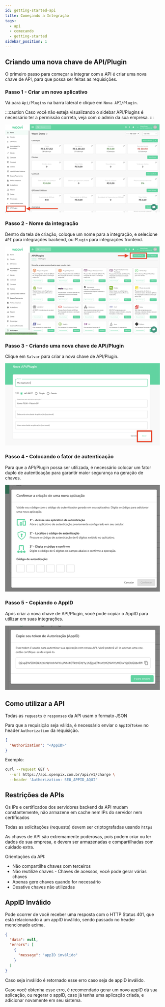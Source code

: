 ```yaml
---
id: getting-started-api
title: Começando a Integração
tags:
  - api
  - comecando
  - getting-started
sidebar_position: 1
---
```


## Criando uma nova chave de API/Plugin

O primeiro passo para começar a integrar com a API é criar uma nova chave de API, para que possa ser feitas as requisições.

### Passo 1 - Criar um novo aplicativo

Vá para `Api/Plugins` na barra lateral e clique em `Nova API/Plugin`.

:::caution
Caso você não esteja visualizando o sidebar API/Plugins é necessário ter a permissão correta, veja com o admin da sua empresa.
:::

![appid-1](./__assets__/api-plugins.png)

### Passo 2 - Nome da integração

Dentro da tela de criação, coloque um nome para a integração, e selecione `API` para integrações backend, ou `Plugin` para integrações frontend.

![appid-2](./__assets__/new-api-plugin.png)

### Passo 3 - Criando uma nova chave de API/Plugin

Clique em `Salvar` para criar a nova chave de API/Plugin.

![appid-3](./__assets__/save-new-api.png)

### Passo 4 - Colocando o fator de autenticação

Para que a API/Plugin possa ser utilizada, é necessário colocar um fator duplo de autenticação para garantir maior segurança na geração de chaves.

![appid-4](./__assets__/token-new-api.png)

### Passo 5 - Copiando o AppID

Após criar a nova chave de API/Plugin, você pode copiar o AppID para utilizar em suas integrações.

![appid-5](./__assets__/copy-appid-new-api.png)

## Como utilizar a API

Todas as `requests` e `responses` da API usam o formato JSON

Para que a requisição seja válida, é necessário enviar o `AppID`/`Token` no header `Authorization` da requisição.

```json
{
  "Authorization": "<AppID>"
}
```

Exemplo:

```bash
curl --request GET \
  --url https://api.openpix.com.br/api/v1/charge \
  --header 'Authorization: SEU_APPID_AQUI'
```

## Restrições de APIs

Os IPs e certificados dos servidores backend da API mudam constantemente, não armazene em cache nem IPs do servidor nem certificados

Todas as solicitações (requests) devem ser criptografadas usando `https`

As chaves de API são extremamente poderosas, pois podem criar ou ler dados de sua empresa, e devem ser armazenadas e compartilhadas com cuidado extra.

Orientações da API:

- Não compartilhe chaves com terceiros
- Não reutilize chaves - Chaves de acessos, você pode gerar várias chaves
- Apenas gere chaves quando for necessário
- Desative chaves não utilizadas

## AppID Inválido

Pode ocorrer de você receber uma resposta com o HTTP Status 401, que está relacionado à um appID inválido, sendo passado no header mencionado acima.

```json
{
  "data": null,
  "errors": [
    {
      "message": "appID inválido"
    }
  ]
}
```

Caso seja inválido é retornado esse erro caso seja de appID inválido.

Caso você obtenha esse erro, é recomendado gerar um novo appID dá sua aplicação, ou regerar o appID, caso já tenha uma aplicação criada, e adicionar novamente em seu sistema.
